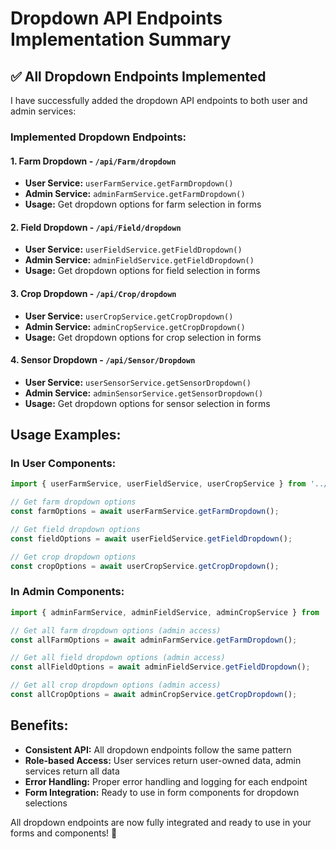 # Dropdown API Endpoints Implementation Summary

## ✅ **All Dropdown Endpoints Implemented**

I have successfully added the dropdown API endpoints to both user and admin services:

### **Implemented Dropdown Endpoints:**

#### **1. Farm Dropdown - `/api/Farm/dropdown`**
- **User Service:** `userFarmService.getFarmDropdown()`
- **Admin Service:** `adminFarmService.getFarmDropdown()`
- **Usage:** Get dropdown options for farm selection in forms

#### **2. Field Dropdown - `/api/Field/dropdown`**
- **User Service:** `userFieldService.getFieldDropdown()`
- **Admin Service:** `adminFieldService.getFieldDropdown()`
- **Usage:** Get dropdown options for field selection in forms

#### **3. Crop Dropdown - `/api/Crop/dropdown`**
- **User Service:** `userCropService.getCropDropdown()`
- **Admin Service:** `adminCropService.getCropDropdown()`
- **Usage:** Get dropdown options for crop selection in forms

#### **4. Sensor Dropdown - `/api/Sensor/Dropdown`**
- **User Service:** `userSensorService.getSensorDropdown()`
- **Admin Service:** `adminSensorService.getSensorDropdown()`
- **Usage:** Get dropdown options for sensor selection in forms

## **Usage Examples:**

### **In User Components:**
```javascript
import { userFarmService, userFieldService, userCropService } from '../services';

// Get farm dropdown options
const farmOptions = await userFarmService.getFarmDropdown();

// Get field dropdown options  
const fieldOptions = await userFieldService.getFieldDropdown();

// Get crop dropdown options
const cropOptions = await userCropService.getCropDropdown();
```

### **In Admin Components:**
```javascript
import { adminFarmService, adminFieldService, adminCropService } from '../services';

// Get all farm dropdown options (admin access)
const allFarmOptions = await adminFarmService.getFarmDropdown();

// Get all field dropdown options (admin access)
const allFieldOptions = await adminFieldService.getFieldDropdown();

// Get all crop dropdown options (admin access)
const allCropOptions = await adminCropService.getCropDropdown();
```

## **Benefits:**
- **Consistent API:** All dropdown endpoints follow the same pattern
- **Role-based Access:** User services return user-owned data, admin services return all data
- **Error Handling:** Proper error handling and logging for each endpoint
- **Form Integration:** Ready to use in form components for dropdown selections

All dropdown endpoints are now fully integrated and ready to use in your forms and components! 🎉
